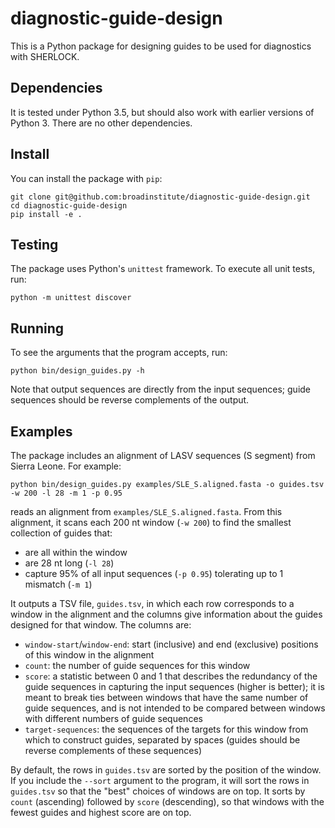 diagnostic-guide-design
=======================

This is a Python package for designing guides to be used for diagnostics with SHERLOCK.

## Dependencies

It is tested under Python 3.5, but should also work with earlier versions of Python 3. There are no other dependencies.

## Install

You can install the package with `pip`:
```
git clone git@github.com:broadinstitute/diagnostic-guide-design.git
cd diagnostic-guide-design
pip install -e .
```

## Testing

The package uses Python's `unittest` framework. To execute all unit tests, run:
```
python -m unittest discover
```

## Running

To see the arguments that the program accepts, run:
```
python bin/design_guides.py -h
```
Note that output sequences are directly from the input sequences; guide sequences should be reverse complements of the output.

## Examples

The package includes an alignment of LASV sequences (S segment) from Sierra Leone. For example:
```
python bin/design_guides.py examples/SLE_S.aligned.fasta -o guides.tsv -w 200 -l 28 -m 1 -p 0.95
```
reads an alignment from `examples/SLE_S.aligned.fasta`. From this alignment, it scans each 200 nt window (`-w 200`) to find the smallest collection of guides that:
* are all within the window
* are 28 nt long (`-l 28`)
* capture 95% of all input sequences (`-p 0.95`) tolerating up to 1 mismatch (`-m 1`)


It outputs a TSV file, `guides.tsv`, in which each row corresponds to a window in the alignment and the columns give information about the guides designed for that window. The columns are:
* `window-start`/`window-end`: start (inclusive) and end (exclusive) positions of this window in the alignment
* `count`: the number of guide sequences for this window
* `score`: a statistic between 0 and 1 that describes the redundancy of the guide sequences in capturing the input sequences (higher is better); it is meant to break ties between windows that have the same number of guide sequences, and is not intended to be compared between windows with different numbers of guide sequences
* `target-sequences`: the sequences of the targets for this window from which to construct guides, separated by spaces (guides should be reverse complements of these sequences)

By default, the rows in `guides.tsv` are sorted by the position of the window. If you include the `--sort` argument to the program, it will sort the rows in `guides.tsv` so that the "best" choices of windows are on top. It sorts by `count` (ascending) followed by `score` (descending), so that windows with the fewest guides and highest score are on top.
